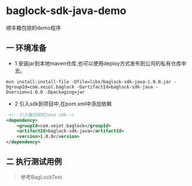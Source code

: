 # baglock-sdk-java-demo

顺丰箱包锁的demo程序

## 一 环境准备
- 1 安装jar到本地maven仓库,也可以使用deploy方式发布到公司的私有仓库中去。
```shell
mvn install:install-file -Dfile=libs/baglock-sdk-java-1.0.0.jar -DgroupId=com.xeiot.baglock -DartifactId=baglock-sdk-java -Dversion=1.0.0 -Dpackaging=jar
```
- 2 引入sdk到项目中,在pom.xml中添加依赖

```xml
 <!--引入箱包锁的java sdk-->
<dependency>
    <groupId>com.xeiot.baglock</groupId>
    <artifactId>baglock-sdk-java</artifactId>
    <version>1.0.0</version>
</dependency>
```
## 二 执行测试用例
> 参考BagLockTest
